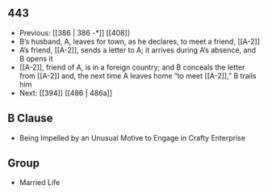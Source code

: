 ## 443
- Previous: [[386 | 386 -*]] [[408]] 
- B’s husband, A, leaves for town, as he declares, to meet a friend, [[A-2]]
- A’s friend, [[A-2]], sends a letter to A; it arrives during A’s absence, and B opens it
- [[A-2]], friend of A, is in a foreign country; and B conceals the letter from [[A-2]] and, the next time A leaves home “to meet [[A-2]],” B trails him
- Next: [[394]] [[486 | 486a]] 

## B Clause
- Being Impelled by an Unusual Motive to Engage in Crafty Enterprise

## Group
- Married Life

